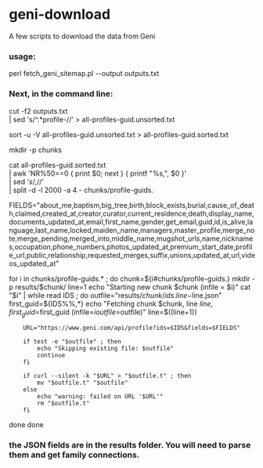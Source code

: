 # geni-download
A few scripts to download the data from Geni

### usage:
perl fetch_geni_sitemap.pl --output outputs.txt

### Next, in the command line:

cut -f2 outputs.txt \
    | sed 's/^.*profile-//' > all-profiles-guid.unsorted.txt

sort -u -V all-profiles-guid.unsorted.txt > all-profiles-guid.sorted.txt

mkdir -p chunks

cat all-profiles-guid.sorted.txt \
 | awk 'NR%50==0 { print $0; next } { printf "%s,", $0 }' \
 | sed '$s/,$//' \
 | split -d -l 2000 -a 4 - chunks/profile-guids.
 
FIELDS="about_me,baptism,big_tree,birth,block_exists,burial,cause_of_death,claimed,created_at,creator,curator,current_residence,death,display_name,documents_updated_at,email,first_name,gender,get_email,guid,id,is_alive,language,last_name,locked,maiden_name,managers,master_profile,merge_note,merge_pending,merged_into,middle_name,mugshot_urls,name,nicknames,occupation,phone_numbers,photos_updated_at,premium_start_date,profile_url,public,relationship,requested_merges,suffix,unions,updated_at,url,videos_updated_at"


for i in chunks/profile-guids.* ; do
    chunk=${i#chunks/profile-guids.}
    mkdir -p results/$chunk/
    line=1
    echo "Starting new chunk $chunk (infile = $i)"
    cat "$i" | while read IDS ; do
        outfile="results/$chunk/ids.line-$line.json"
        first_guid=${IDS%%,*}
        echo "Fetching chunk $chunk, line $line, first_guid=$first_guid (infile=$i  outfile=$outfile)"
        line=$((line+1))

        URL="https://www.geni.com/api/profile?ids=$IDS&fields=$FIELDS"

        if test -e "$outfile" ; then
            echo "Skipping existing file: $outfile"
            continue
        fi

        if curl --silent -k "$URL" > "$outfile.t" ; then
            mv "$outfile.t" "$outfile"
        else
            echo "warning: failed on URL '$URL'"
            rm "$outfile.t"
        fi
   done
done


### the JSON fields are in the results folder. You will need to parse them and get family connections.
